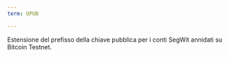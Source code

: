 ```yaml
---
term: UPUB

---
```

Estensione del prefisso della chiave pubblica per i conti SegWit annidati su Bitcoin Testnet.